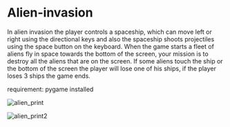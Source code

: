 # Alien-invasion

In alien invasion the player controls a spaceship, which can move left or right using the directional keys and also the spaceship shoots projectiles using the space button on the keyboard. When the game starts a fleet of aliens fly in space towards the bottom of the screen, your mission is to destroy all the aliens that are on the screen. If some aliens touch the ship or the bottom of the screen the player will lose one of his ships, if the player loses 3 ships the game ends.

requirement: pygame installed


![alien_print](https://user-images.githubusercontent.com/109395398/187090957-5f9917b5-1211-4745-994e-5d28d50ce076.png)



![alien_print2](https://user-images.githubusercontent.com/109395398/187090961-e2ccd278-a278-40ca-be2b-0e9755714baf.png)

